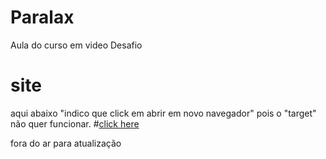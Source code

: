 # Paralax
 Aula do curso em video Desafio

# site
aqui abaixo "indico que click em abrir em novo navegador" pois o "target" não quer funcionar.
#<a href="https://joaofb.github.io/Paralax/ex023/index.html" target ="_blank" rel="noopener">click here</a>

fora do ar para atualização